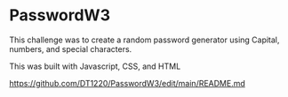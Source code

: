 # PasswordW3
This challenge was to create a random password generator using Capital, numbers, and special characters. 

This was built with Javascript, CSS, and HTML



https://github.com/DT1220/PasswordW3/edit/main/README.md

